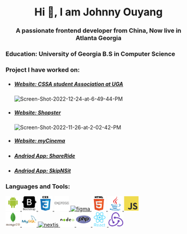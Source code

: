 <h1 align="center">Hi 👋, I am Johnny Ouyang</h1>
<h3 align="center">A passionate frontend developer from China, Now live in Atlanta Georgia</h3>

<h3 align="left">Education: University of Georgia B.S in Computer Science</h3>
<p align="left">
  
</p>
<h3 align="left">Project I have worked on:

</h3>
<ul>
  <li>
    <a href="https://github.com/tomatooy/CSSAUGA"><h5>Website: CSSA student Association at UGA</h5></a>
    <img src="https://i.ibb.co/b77yQZb/Screen-Shot-2022-12-24-at-6-49-44-PM.png" alt="Screen-Shot-2022-12-24-at-6-49-44-PM" border="0">
  </li>
  <li>
    <a href="https://github.com/tomatooy/Shopster-main"><h5>Website: Shopster</h5></a>
    <img src="https://i.ibb.co/LNWKtCP/Screen-Shot-2022-11-26-at-2-02-42-PM.png" alt="Screen-Shot-2022-11-26-at-2-02-42-PM" border="0">
  </li>
  <li>
    <a href="https://github.com/tomatooy/myCinema"><h5>Website: myCinema</h5></a>
  </li>
  <li>
    <a href="https://github.com/tomatooy/shareRide"><h5>Andriod App: ShareRide</h5></a>
  </li>
  <li>
    <a href="https://github.com/tomatooy/SkipNSit"><h5>Andriod App: SkipNSit</h5></a>
  </li>
</ul>
<p align="left">
</p>


<h3 align="left">Languages and Tools:</h3>
<p align="left"> <a href="https://developer.android.com" target="_blank" rel="noreferrer"> <img src="https://raw.githubusercontent.com/devicons/devicon/master/icons/android/android-original-wordmark.svg" alt="android" width="40" height="40"/> </a> <a href="https://getbootstrap.com" target="_blank" rel="noreferrer"> <img src="https://raw.githubusercontent.com/devicons/devicon/master/icons/bootstrap/bootstrap-plain-wordmark.svg" alt="bootstrap" width="40" height="40"/> </a> <a href="https://www.w3schools.com/css/" target="_blank" rel="noreferrer"> <img src="https://raw.githubusercontent.com/devicons/devicon/master/icons/css3/css3-original-wordmark.svg" alt="css3" width="40" height="40"/> </a> <a href="https://expressjs.com" target="_blank" rel="noreferrer"> <img src="https://raw.githubusercontent.com/devicons/devicon/master/icons/express/express-original-wordmark.svg" alt="express" width="40" height="40"/> </a> <a href="https://www.figma.com/" target="_blank" rel="noreferrer"> <img src="https://www.vectorlogo.zone/logos/figma/figma-icon.svg" alt="figma" width="40" height="40"/> </a> <a href="https://www.w3.org/html/" target="_blank" rel="noreferrer"> <img src="https://raw.githubusercontent.com/devicons/devicon/master/icons/html5/html5-original-wordmark.svg" alt="html5" width="40" height="40"/> </a> <a href="https://www.java.com" target="_blank" rel="noreferrer"> <img src="https://raw.githubusercontent.com/devicons/devicon/master/icons/java/java-original.svg" alt="java" width="40" height="40"/> </a> <a href="https://developer.mozilla.org/en-US/docs/Web/JavaScript" target="_blank" rel="noreferrer"> <img src="https://raw.githubusercontent.com/devicons/devicon/master/icons/javascript/javascript-original.svg" alt="javascript" width="40" height="40"/> </a> <a href="https://www.mongodb.com/" target="_blank" rel="noreferrer">
 <br/> 
 <img src="https://raw.githubusercontent.com/devicons/devicon/master/icons/mongodb/mongodb-original-wordmark.svg" alt="mongodb" width="40" height="40"/> </a> <a href="https://www.mysql.com/" target="_blank" rel="noreferrer"> <img src="https://raw.githubusercontent.com/devicons/devicon/master/icons/mysql/mysql-original-wordmark.svg" alt="mysql" width="40" height="40"/> </a> <a href="https://nextjs.org/" target="_blank" rel="noreferrer"> <img src="https://cdn.worldvectorlogo.com/logos/nextjs-2.svg" alt="nextjs" width="40" height="40"/> </a> <a href="https://nodejs.org" target="_blank" rel="noreferrer"> <img src="https://raw.githubusercontent.com/devicons/devicon/master/icons/nodejs/nodejs-original-wordmark.svg" alt="nodejs" width="40" height="40"/> </a> <a href="https://www.php.net" target="_blank" rel="noreferrer"> <img src="https://raw.githubusercontent.com/devicons/devicon/master/icons/php/php-original.svg" alt="php" width="40" height="40"/> </a> <a href="https://reactjs.org/" target="_blank" rel="noreferrer"> <img src="https://raw.githubusercontent.com/devicons/devicon/master/icons/react/react-original-wordmark.svg" alt="react" width="40" height="40"/> </a> <a href="https://redux.js.org" target="_blank" rel="noreferrer"> <img src="https://raw.githubusercontent.com/devicons/devicon/master/icons/redux/redux-original.svg" alt="redux" width="40" height="40"/> </a> </p>

